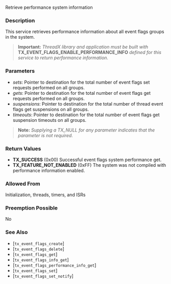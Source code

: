Retrieve performance system information

### Description

This service retrieves performance information about all event flags groups in the system.

> **Important:** *ThreadX library and application must be built with* **TX_EVENT_FLAGS_ENABLE_PERFORMANCE_INFO** *defined for this service to return performance information.*

### Parameters

- *sets*: Pointer to destination for the total number of event flags set requests performed on all groups.
- *gets*: Pointer to destination for the total number of event flags get requests performed on all groups.
- *suspensions*: Pointer to destination for the total number of thread event flags get suspensions on all groups.
- *timeouts*: Pointer to destination for the total number of event flags get suspension timeouts on all groups.

> **Note:** *Supplying a TX_NULL for any parameter indicates that the parameter is not required.*

### Return Values

- **TX_SUCCESS** (0x00) Successful event flags system performance get.
- **TX_FEATURE_NOT_ENABLED** (0xFF) The system was not compiled with performance information enabled.

### Allowed From

Initialization, threads, timers, and ISRs

### Preemption Possible

No

### See Also

- [`tx_event_flags_create`]
- [`tx_event_flags_delete`]
- [`tx_event_flags_get`]
- [`tx_event_flags_info_get`]
- [`tx_event_flags_performance_info_get`]
- [`tx_event_flags_set`]
- [`tx_event_flags_set_notify`]


